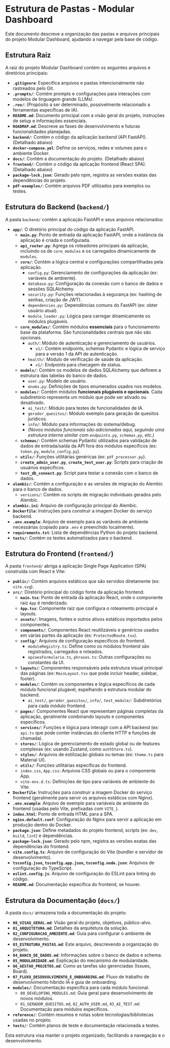 # Estrutura de Pastas - Modular Dashboard

Este documento descreve a organização das pastas e arquivos principais do projeto Modular Dashboard, ajudando a navegar pela base de código.

## Estrutura Raiz

A raiz do projeto Modular Dashboard contém os seguintes arquivos e diretórios principais:

*   **`.gitignore`**: Especifica arquivos e pastas intencionalmente não rastreados pelo Git.
*   **`.prompts/`**: Contém prompts e configurações para interações com modelos de linguagem grande (LLMs).
*   **`.roo/`**: (Propósito a ser determinado, possivelmente relacionado a ferramentas específicas de IA).
*   **`README.md`**: Documento principal com a visão geral do projeto, instruções de setup e informações essenciais.
*   **`ROADMAP.md`**: Descreve as fases de desenvolvimento e futuras funcionalidades planejadas.
*   **`backend/`**: Contém o código da aplicação backend (API FastAPI). (Detalhado abaixo)
*   **`docker-compose.yml`**: Define os serviços, redes e volumes para o ambiente Docker.
*   **`docs/`**: Contém a documentação do projeto. (Detalhado abaixo)
*   **`frontend/`**: Contém o código da aplicação frontend (React SPA). (Detalhado abaixo)
*   **`package-lock.json`**: Gerado pelo npm, registra as versões exatas das dependências do projeto.
*   **`pdf-exemplos/`**: Contém arquivos PDF utilizados para exemplos ou testes.

## Estrutura do Backend (`backend/`)

A pasta `backend/` contém a aplicação FastAPI e seus arquivos relacionados:

*   **`app/`**: O diretório principal do código da aplicação FastAPI.
    *   **`main.py`**: Ponto de entrada da aplicação FastAPI, onde a instância da aplicação é criada e configurada.
    *   **`api_router.py`**: Agrega os roteadores principais da aplicação, incluindo os de `core_modules` e os carregados dinamicamente de `modules`.
    *   **`core/`**: Contém a lógica central e configurações compartilhadas pela aplicação.
        *   `config.py`: Gerenciamento de configurações da aplicação (ex: variáveis de ambiente).
        *   `database.py`: Configuração da conexão com o banco de dados e sessões SQLAlchemy.
        *   `security.py`: Funções relacionadas à segurança (ex: hashing de senhas, criação de JWT).
        *   `dependencies.py`: Dependências comuns do FastAPI (ex: obter usuário atual).
        *   `module_loader.py`: Lógica para carregar dinamicamente os módulos plugáveis.
    *   **`core_modules/`**: Contém módulos **essenciais** para o funcionamento base da plataforma. São funcionalidades centrais que não são opcionais.
        *   `auth/`: Módulo de autenticação e gerenciamento de usuários.
            *   `v1/`: Contém endpoints, schemas Pydantic e lógica de serviço para a versão 1 da API de autenticação.
        *   `health/`: Módulo de verificação de saúde da aplicação.
            *   `v1/`: Endpoints para checagem de status.
    *   **`models/`**: Contém os modelos de dados SQLAlchemy que definem a estrutura das tabelas do banco de dados.
        *   `user.py`: Modelo de usuário.
        *   `enums.py`: Definições de tipos enumerados usados nos modelos.
    *   **`modules/`**: Contém módulos **funcionais plugáveis e opcionais**. Cada subdiretório representa um módulo que pode ser ativado ou desativado.
        *   `ai_test/`: Módulo para testes de funcionalidades de IA.
        *   `gerador_quesitos/`: Módulo exemplo para geração de quesitos jurídicos.
        *   `info/`: Módulo para informações do sistema/debug.
        *   *(Novos módulos funcionais são adicionados aqui, seguindo uma estrutura interna similar com `endpoints.py`, `schemas.py`, etc.)*
    *   **`schemas/`**: Contém schemas Pydantic utilizados para validação de dados de entrada/saída da API fora dos módulos específicos (ex: `token.py`, `module_config.py`).
    *   **`utils/`**: Funções utilitárias genéricas (ex: `pdf_processor.py`).
    *   **`create_admin_user.py`**, **`create_test_user.py`**: Scripts para criação de usuários específicos.
    *   **`test_db_connect.py`**: Script para testar a conexão com o banco de dados.
*   **`alembic/`**: Contém a configuração e as versões de migração do Alembic para o banco de dados.
    *   `versions/`: Contém os scripts de migração individuais gerados pelo Alembic.
*   **`alembic.ini`**: Arquivo de configuração principal do Alembic.
*   **`Dockerfile`**: Instruções para construir a imagem Docker do serviço backend.
*   **`.env.example`**: Arquivo de exemplo para as variáveis de ambiente necessárias (copiado para `.env` e preenchido localmente).
*   **`requirements.txt`**: Lista de dependências Python do projeto backend.
*   **`tests/`**: Contém os testes automatizados para o backend.

## Estrutura do Frontend (`frontend/`)

A pasta `frontend/` abriga a aplicação Single Page Application (SPA) construída com React e Vite:

*   **`public/`**: Contém arquivos estáticos que são servidos diretamente (ex: `vite.svg`).
*   **`src/`**: Diretório principal do código fonte da aplicação frontend.
    *   **`main.tsx`**: Ponto de entrada da aplicação React, onde o componente raiz `App` é renderizado.
    *   **`App.tsx`**: Componente raiz que configura o roteamento principal e layouts.
    *   **`assets/`**: Imagens, fontes e outros ativos estáticos importados pelos componentes.
    *   **`components/`**: Componentes React reutilizáveis e genéricos usados em várias partes da aplicação (ex: `ProtectedRoute.tsx`).
    *   **`config/`**: Arquivos de configuração específicos do frontend.
        *   `moduleRegistry.ts`: Define como os módulos frontend são registrados, carregados e roteados.
        *   `opcoesFormulario.ts`, `phrases.ts`: Outras configurações ou constantes da UI.
    *   **`layouts/`**: Componentes responsáveis pela estrutura visual principal das páginas (ex: `MainLayout.tsx` que pode incluir header, sidebar, footer).
    *   **`modules/`**: Contém os componentes e lógica específicos de cada módulo funcional plugável, espelhando a estrutura modular do backend.
        *   `ai_test/`, `gerador_quesitos/`, `info/`, `test_module/`: Subdiretórios para cada módulo frontend.
    *   **`pages/`**: Componentes React que representam páginas completas da aplicação, geralmente combinando layouts e componentes específicos.
    *   **`services/`**: Funções e lógica para interagir com a API backend (ex: `api.ts` que pode conter instâncias do cliente HTTP e funções de chamada).
    *   **`stores/`**: Lógica de gerenciamento de estado global ou de features complexas (ex: usando Zustand, como `authStore.ts`).
    *   **`styles/`**: Arquivos de estilização globais ou temas (ex: `theme.ts` para Material UI).
    *   **`utils/`**: Funções utilitárias específicas do frontend.
    *   `index.css`, `App.css`: Arquivos CSS globais ou para o componente App.
    *   `vite-env.d.ts`: Definições de tipo para variáveis de ambiente do Vite.
*   **`Dockerfile`**: Instruções para construir a imagem Docker do serviço frontend (geralmente para servir os arquivos estáticos com Nginx).
*   **`.env.example`**: Arquivo de exemplo para variáveis de ambiente do frontend (usadas pelo Vite, prefixadas com `VITE_`).
*   **`index.html`**: Ponto de entrada HTML para a SPA.
*   **`nginx.default.conf`**: Configuração do Nginx para servir a aplicação em produção dentro do Docker.
*   **`package.json`**: Define metadados do projeto frontend, scripts (ex: `dev`, `build`, `lint`) e dependências.
*   **`package-lock.json`**: Gerado pelo npm, registra as versões exatas das dependências do frontend.
*   **`vite.config.ts`**: Arquivo de configuração do Vite (bundler e servidor de desenvolvimento).
*   **`tsconfig.json`, `tsconfig.app.json`, `tsconfig.node.json`**: Arquivos de configuração do TypeScript.
*   **`eslint.config.js`**: Arquivo de configuração do ESLint para linting do código.
*   **`README.md`**: Documentação específica do frontend, se houver.

## Estrutura da Documentação (`docs/`)

A pasta `docs/` armazena toda a documentação do projeto:

*   **`00_VISAO_GERAL.md`**: Visão geral do projeto, objetivos, público-alvo.
*   **`01_ARQUITETURA.md`**: Detalhes da arquitetura da solução.
*   **`02_CONFIGURACAO_AMBIENTE.md`**: Guia para configurar o ambiente de desenvolvimento.
*   **`03_ESTRUTURA_PASTAS.md`**: Este arquivo, descrevendo a organização do projeto.
*   **`04_BANCO_DE_DADOS.md`**: Informações sobre o banco de dados e schema.
*   **`05_MODULARIDADE.md`**: Explicação do mecanismo de modularidade.
*   **`06_GESTAO_PROJETOS.md`**: Como as tarefas são gerenciadas (Issues, Board).
*   **`07_FLUXO_DESENVOLVIMENTO_E_ONBOARDING.md`**: Fluxo de trabalho de desenvolvimento híbrido IA e guia de onboarding.
*   **`modules/`**: Documentação específica para cada módulo funcional.
    *   `00_DEVELOPING_MODULES.md`: Guia geral para desenvolvimento de novos módulos.
    *   `01_GERADOR_QUESITOS.md`, `02_AUTH_USER.md`, `03_AI_TEST.md`: Documentação para módulos específicos.
*   **`reference/`**: Contém resumos e notas sobre tecnologias/bibliotecas usadas no projeto.
*   **`tests/`**: Contém planos de teste e documentação relacionada a testes.

Esta estrutura visa manter o projeto organizado, facilitando a navegação e o desenvolvimento.
